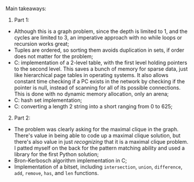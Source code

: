Main takeaways:
1. Part 1:
- Although this is a graph problem, since the depth is limited to 1, and the cycles are limited to 3, an imperative approach with no while loops or recursion works great;
- Tuples are ordered, so sorting them avoids duplication in sets, if order does not matter for the problem;
- C: implementation of a 2-level table, with the first level holding pointers to the second level. This saves a bunch of memory for sparse data, just like hierarchical page tables in operating systems. It also allows constant time checking if a PC exists in the network by checking if the pointer is null, instead of scanning for all of its possible connections. This is done with no dynamic memory allocation, only an arena;
- C: hash set implementation;
- C: converting a length 2 string into a short ranging from 0 to 625;
2. Part 2:
- The problem was clearly asking for the maximal clique in the graph. There's value in being able to code up a maximal clique solution, but there's also value in just *recognizing* that it is a maximal clique problem. I patted myself on the back for the pattern matching ability and used a library for the first Python solution;
- Bron-Kerbosch algorithm implementation in C;
- Implementation of a bitset, including `intersection`, `union`, `difference`, `add`, `remove`, `has`, and `len` functions.
